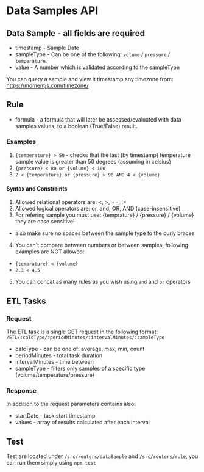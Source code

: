 # Data Samples API

## Data Sample - all fields are required
  - timestamp - Sample Date
  - sampleType - Can be one of the following: `volume` / `pressure` / `temperature`. 
  - value - A number which is validated according to the sampleType

You can query a sample and view it timestamp any timezone from: https://momentjs.com/timezone/


## Rule
 - formula - a formula that will later be assessed/evaluated with data samples values, to a boolean (True/False) result.

 ### Examples
 1. ` {temperature} > 50 ` - checks that the last (by timestamp) temperature sample value is greater than 50 degrees (assuming in celsius)
 2. ` {pressure} < 80 or {volume} < 100 ` 
 3. `2 < {temperature} or {pressure} > 90 AND 4 < {volume}`

 #### Syntax and Constraints
 1. Allowed relational operators are: <, >, ==, !=
 2. Allowed logical operators are: or, and, OR, AND (case-insensitive)
 3. For refering sample you must use: {temprature} / {pressure} / {volume} they are case sensitive!
  - also make sure no spaces between the sample type to the curly braces
 4. You can't compare between numbers or between samples, following examples are NOT allowed:
  -  `{temprature} < {volume}`
  - `2.3 < 4.5`
 5. You can concat as many rules as you wish using `and` and `or` operators

## ETL Tasks 
### Request
The ETL task is a single GET request in the following format:
`/ETL/:calcType/:periodMinutes/:intervalMinutes/:sampleType`
- calcType - can be one of: average, max, min, count
- periodMinutes - total task duration
- intervalMinutes - time between 
- sampleType - filters only samples of a specific type (volume/temperature/pressure)

### Response
In addition to the request parameters contains also:
- startDate - task start timestamp
- values - array of results calculated after each interval

## Test
Test are located under `/src/routers/dataSample` and `/src/routers/rule`, you can run them simply using `npm test`
